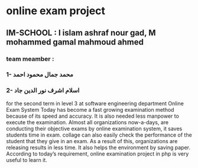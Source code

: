 # online exam project

## IM-SCHOOL : I islam ashraf nour gad, M mohammed gamal mahmoud ahmed 
### team meamber :
###                 1- محمد جمال محمود احمد
###                 2- اسلام اشرف نور الدين جاد

for the second term in level 3 at software engineering department
Online Exam System Today has become a fast growing examination method because of its speed and accuracy. It is also needed less manpower to execute the examination. Almost all organizations now-a-days, are conducting their objective exams by online examination system, it saves students time in exam. collage can also easily check the performance of the student that they give in an exam. As a result of this, organizations are releasing results in less time. It also helps the environment by saving paper. According to today’s requirement, online examination project in php is very useful to learn it.

